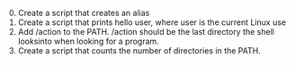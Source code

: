0. Create a script that creates an alias
1. Create a script that prints hello user, where user is the current Linux use
2. Add /action to the PATH. /action should be the last directory the shell looksinto when looking for a program.
3. Create a script that counts the number of directories in the PATH.
